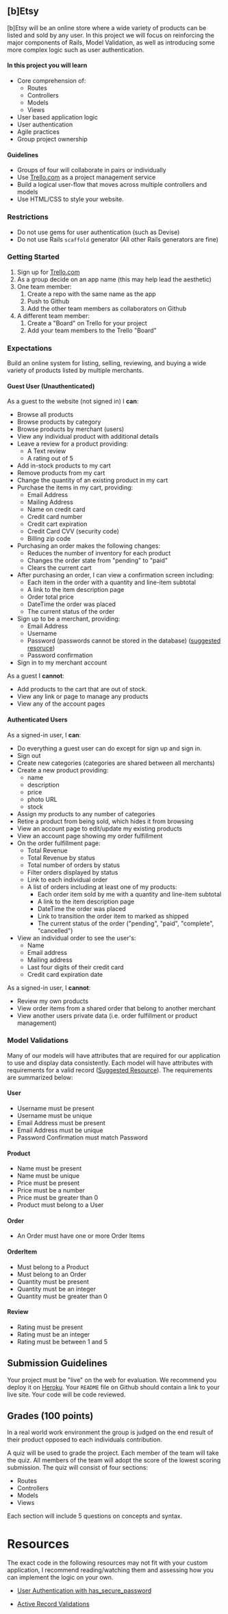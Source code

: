 ## [b]Etsy

[b]Etsy will be an online store where a wide variety of products can be listed and sold by any user. In this project we will focus on reinforcing the major components of Rails, Model Validation, as well as introducing some more complex logic such as user authentication.

#### In this project you will learn

- Core comprehension of:
    - Routes
    - Controllers
    - Models
    - Views
- User based application logic
- User authentication
- Agile practices
- Group project ownership

#### Guidelines

- Groups of four will collaborate in pairs or individually
- Use [Trello.com](http://trello.com) as a project management service
- Build a logical user-flow that moves across multiple controllers and models
- Use HTML/CSS to style your website.

### Restrictions

- Do not use gems for user authentication (such as Devise)
- Do not use Rails `scaffold` generator (All other Rails generators are fine)

### Getting Started

1. Sign up for [Trello.com](http://trello.com)
2. As a group decide on an app name (this may help lead the aesthetic)
3. One team member:
    1. Create a repo with the same name as the app
    2. Push to Github
    3. Add the other team members as collaborators on Github
4. A different team member:
    1. Create a "Board" on Trello for your project
    2. Add your team members to the Trello "Board"


### Expectations

Build an online system for listing, selling, reviewing, and buying a wide variety of products listed by multiple merchants.

#### Guest User (Unauthenticated)

As a guest to the website (not signed in) I **can**:

- Browse all products
- Browse products by category
- Browse products by merchant (users)
- View any individual product with additional details
- Leave a review for a product providing:
    - A Text review
    - A rating out of 5
- Add in-stock products to my cart
- Remove products from my cart
- Change the quantity of an existing product in my cart
- Purchase the items in my cart, providing:
    - Email Address
    - Mailing Address
    - Name on credit card
    - Credit card number
    - Credit cart expiration
    - Credit Card CVV (security code)
    - Billing zip code
- Purchasing an order makes the following changes:
    - Reduces the number of inventory for each product
    - Changes the order state from "pending" to "paid"
    - Clears the current cart
- After purchasing an order, I can view a confirmation screen including:
    - Each item in the order with a quantity and line-item subtotal
    - A link to the item description page
    - Order total price
    - DateTime the order was placed
    - The current status of the order
- Sign up to be a merchant, providing:
    - Email Address
    - Username
    - Password (passwords cannot be stored in the database) ([suggested resoruce](#password))
    - Password confirmation
- Sign in to my merchant account

As a guest I **cannot**:

- Add products to the cart that are out of stock.
- View any link or page to manage any products
- View any of the account pages

#### Authenticated Users

As a signed-in user, I **can**:

- Do everything a guest user can do except for sign up and sign in.
- Sign out
- Create new categories (categories are shared between all merchants)
- Create a new product providing:
    - name
    - description
    - price
    - photo URL
    - stock
- Assign my products to any number of categories
- Retire a product from being sold, which hides it from browsing
- View an account page to edit/update my existing products
- View an account page showing my order fulfillment
- On the order fulfillment page:
    - Total Revenue
    - Total Revenue by status
    - Total number of orders by status
    - Filter orders displayed by status
    - Link to each individual order
    - A list of orders including at least one of my products:
        - Each order item sold by me with a quantity and line-item subtotal
        - A link to the item description page
        - DateTime the order was placed
        - Link to transition the order item to marked as shipped
        - The current status of the order ("pending", "paid", "complete", "cancelled")
- View an individual order to see the user's:
    - Name
    - Email address
    - Mailing address
    - Last four digits of their credit card
    - Credit card expiration date

As a signed-in user, I **cannot**:

- Review my own products
- View order items from a shared order that belong to another merchant
- View another users private data (i.e. order fulfillment or product management)


### Model Validations

Many of our models will have attributes that are required for our application to use and display data consistently. Each model will have attributes with requirements for a valid record ([Suggested Resource](#validations)). The requirements are summarized below:

#### User

- Username must be present
- Username must be unique
- Email Address must be present
- Email Address must be unique
- Password Confirmation must match Password

#### Product

- Name must be present
- Name must be unique
- Price must be present
- Price must be a number
- Price must be greater than 0
- Product must belong to a User

#### Order

- An Order must have one or more Order Items

#### OrderItem

- Must belong to a Product
- Must belong to an Order
- Quantity must be present
- Quantity must be an integer
- Quantity must be greater than 0

#### Review

- Rating must be present
- Rating must be an integer
- Rating must be between 1 and 5

## Submission Guidelines

Your project must be "live" on the web for evaluation. We recommend you deploy it on [Heroku](http://Heroku.com).
Your `README` file on Github should contain a link to your live site.
Your code will be code reviewed.

## Grades (100 points)

In a real world work environment the group is judged on the end result
of their product opposed to each individuals contribution.

A quiz will be used to grade the project. Each member of the team
will take the quiz. All members of the team will adopt the score of the lowest
scoring submission. The quiz will consist of four sections:

- Routes
- Controllers
- Models
- Views

Each section will include 5 questions on concepts and syntax.

# Resources

The exact code in the following resources may not fit with your custom application, I recommend reading/watching them and assessing how you can implement the logic on your own.

- <a id="password" href="http://railscasts.com/episodes/250-authentication-from-scratch-revised">User Authentication with has_secure_password</a>

- <a id="validations" href="http://edgeguides.rubyonrails.org/active_record_validations.html">Active Record Validations</a>
